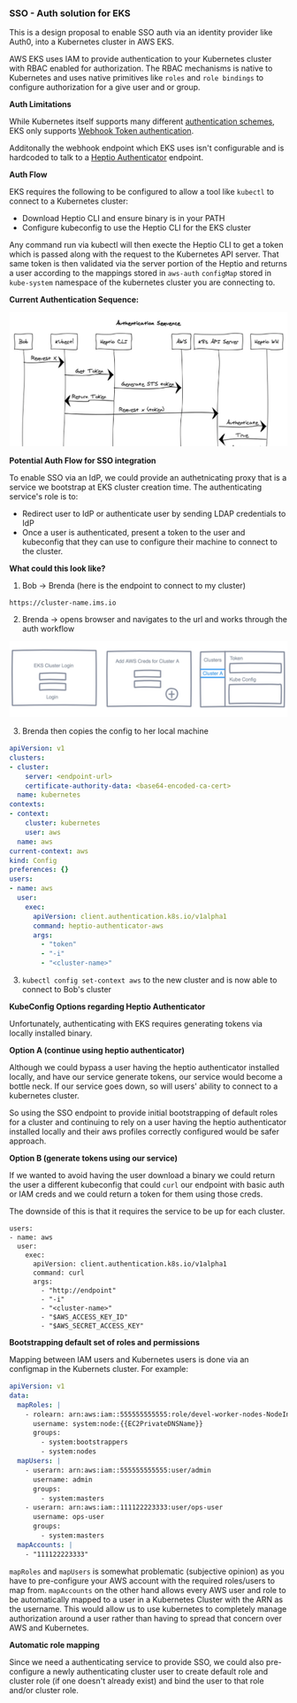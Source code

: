 ### SSO - Auth solution for EKS

This is a design proposal to enable SSO auth via an identity provider like Auth0, into a Kubernetes cluster in AWS EKS.

AWS EKS uses IAM to provide authentication to your Kubernetes cluster with RBAC enabled for authorization. The RBAC mechanisms is native to Kubernetes and uses native primitives like `roles` and `role bindings` to configure authorization for a give user and or group.



**Auth Limitations**

While Kubernetes itself supports many different [authentication schemes](https://kubernetes.io/docs/reference/access-authn-authz/authentication/), EKS only supports [Webhook Token authentication](https://kubernetes.io/docs/reference/access-authn-authz/authentication/#webhook-token-authentication).

Additonally the webhook endpoint which EKS uses isn't configurable and is hardcoded to talk to a [Heptio Authenticator](https://github.com/heptio/authenticator) endpoint.



**Auth Flow**

EKS requires the following to be configured to allow a tool like `kubectl` to connect to a Kubernetes cluster:

* Download Heptio CLI and ensure binary is in your PATH
* Configure kubeconfig to use the Heptio CLI for the EKS cluster

Any command run via kubectl will then execte the Heptio CLI to get a token which is passed along with the request to the Kubernetes API server. That same token is then validated via the server portion of the Heptio and returns a user according to the mappings stored in `aws-auth` `configMap` stored in `kube-system` namespace of the kubernetes cluster you are connecting to.



**Current Authentication Sequence:**

![auth-sequence-diag](./auth-sequence-diag.png)



**Potential Auth Flow for SSO integration**

To enable SSO via an IdP, we could provide an authetnicating proxy that is a service we bootstrap at EKS cluster creation time. The authenticating service's role is to:

* Redirect user to IdP or authenticate user by sending LDAP credentials to IdP
* Once a user is authenticated, present a token to the user and kubeconfig that they can use to configure their machine to connect to the cluster.



**What could this look like?**

1. Bob -> Brenda (here is the endpoint to connect to my cluster)

```
https://cluster-name.ims.io
```

2. Brenda -> opens browser and navigates to the url and works through the auth workflow

![sso-auth-wireframe.png](./sso-auth-wireframe.png)

3. Brenda then copies the config to her local machine

```yaml
apiVersion: v1
clusters:
- cluster:
    server: <endpoint-url>
    certificate-authority-data: <base64-encoded-ca-cert>
  name: kubernetes
contexts:
- context:
    cluster: kubernetes
    user: aws
  name: aws
current-context: aws
kind: Config
preferences: {}
users:
- name: aws
  user:
    exec:
      apiVersion: client.authentication.k8s.io/v1alpha1
      command: heptio-authenticator-aws
      args:
        - "token"
        - "-i"
        - "<cluster-name>"
```

3. `kubectl config set-context aws` to the new cluster and is now able to connect to Bob's cluster



**KubeConfig Options regarding Heptio Authenticator**

Unfortunately, authenticating with EKS requires generating tokens via locally installed binary. 



**Option A (continue using heptio authenticator)**

Although we could bypass a user having the heptio authenticator installed locally, and have our service generate tokens, our service would become a bottle neck. If our service goes down, so will users' ability to connect to a kubernetes cluster. 

So using the SSO endpoint to provide initial bootstrapping of default roles for a cluster and continuing to rely on a user having the heptio authenticator installed locally and their aws profiles correctly configured would be safer approach.



**Option B (generate tokens using our service)**

If we wanted to avoid having the user download a binary we could return the user a different kubeconfig that could `curl` our endpoint with basic auth or IAM creds and we could return a token for them using those creds.

The downside of this is that it requires the service to be up for each cluster. 

```
users:
- name: aws
  user:
    exec:
      apiVersion: client.authentication.k8s.io/v1alpha1
      command: curl
      args:
        - "http://endpoint"
        - "-i"
        - "<cluster-name>"
        - "$AWS_ACCESS_KEY_ID"
        - "$AWS_SECRET_ACCESS_KEY"
```





**Bootstrapping default set of roles and permissions**

Mapping between IAM users and Kubernetes users is done via an configmap in the Kubernets cluster. For example:

```yaml
apiVersion: v1
data:
  mapRoles: |
    - rolearn: arn:aws:iam::555555555555:role/devel-worker-nodes-NodeInstanceRole-74RF4UBDUKL6
      username: system:node:{{EC2PrivateDNSName}}
      groups:
        - system:bootstrappers
        - system:nodes
  mapUsers: |
    - userarn: arn:aws:iam::555555555555:user/admin
      username: admin
      groups:
        - system:masters
    - userarn: arn:aws:iam::111122223333:user/ops-user
      username: ops-user
      groups:
        - system:masters
  mapAccounts: |
    - "111122223333"
```



`mapRoles` and `mapUsers` is somewhat problematic (subjective opinion) as you have to pre-configure your AWS account with the required roles/users to map from. `mapAccounts` on the other hand allows every AWS user and role to be automatically mapped to a user in a Kubernetes Cluster with the ARN as the username. This would allow us to use kubernetes to completely manage authorization around a user rather than having to spread that concern over AWS and Kubernetes.



**Automatic role mapping**

Since we need a authenticating service to provide SSO, we could also pre-configure a newly authenticating cluster user to create default role and cluster role (if one doesn't already exist) and bind the user to that role and/or cluster role.

